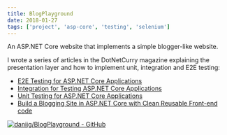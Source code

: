 ```yaml
---
title: BlogPlayground
date: 2018-01-27
tags: ['project', 'asp-core', 'testing', 'selenium']
---
```


An ASP.NET Core website that implements a simple blogger-like website.

I wrote a series of articles in the DotNetCurry magazine explaining the presentation layer and how to implement unit, integration and E2E testing:
- [E2E Testing for ASP.NET Core Applications](https://www.dotnetcurry.com/ShowArticle.aspx?ID=1433)
- [Integration for Testing ASP.NET Core Applications](https://www.dotnetcurry.com/ShowArticle.aspx?ID=1420)
- [Unit Testing for ASP.NET Core Applications](https://www.dotnetcurry.com/ShowArticle.aspx?ID=1414)
- [Build a Blogging Site in ASP.NET Core with Clean Reusable Front-end code](https://www.dotnetcurry.com/ShowArticle.aspx?ID=1321)

[![danijg/BlogPlayground - GitHub](https://gh-card.dev/repos/danijg/BlogPlayground.svg?fullname=)](https://github.com/danijg/BlogPlayground)

